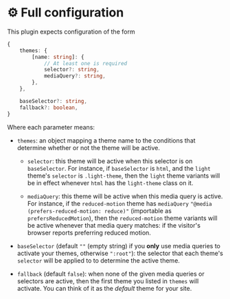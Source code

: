 # ⚙️ Full configuration

This plugin expects configuration of the form

```ts
{
    themes: {
        [name: string]: {
            // At least one is required
            selector?: string,
            mediaQuery?: string,
        },
    },

    baseSelector?: string,
    fallback?: boolean,
}
```

Where each parameter means:

- `themes`: an object mapping a theme name to the conditions that determine whether or not the theme will be active.

   - `selector`: this theme will be active when this selector is on `baseSelector`. For instance, if `baseSelector` is `html`, and the `light` theme's `selector` is `.light-theme`, then the `light` theme variants will be in effect whenever `html` has the `light-theme` class on it.

   - `mediaQuery`: this theme will be active when this media query is active. For instance, if the `reduced-motion` theme has `mediaQuery` `"@media (prefers-reduced-motion: reduce)"` (importable as `prefersReducedMotion`), then the `reduced-motion` theme variants will be active whenever that media query matches: if the visitor's browser reports preferring reduced motion.

- `baseSelector` (default `""` (empty string) if you **only** use media queries to activate your themes, otherwise `":root"`): the selector that each theme's `selector` will be applied to to determine the active theme.

- `fallback` (default `false`): when none of the given media queries or selectors are active, then the first theme you listed in `themes` will activate. You can think of it as the *default* theme for your site.

